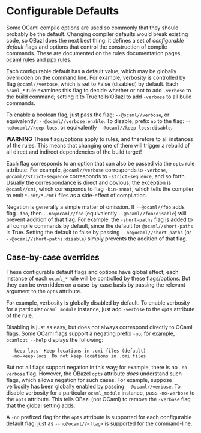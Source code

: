 Configurable Defaults
=====================

Some OCaml compile options are used so commonly that they should
probably be the default. Changing compiler defaults would break existing
code, so OBazl does the next best thing: it defines a set of
*configurable default* flags and options that control the construction
of compile commands. These are documented on the rules documentation
pages, [ocaml rules](rules_ocaml.md) and [ppx rules](rules_ppx.md).

Each configurable default has a default value, which may be globally
overridden on the command line. For example, verbosity is controlled by
flag `@ocaml//verbose`, which is set to False (disabled) by default.
Each `ocaml_*` rule examines this flag to decide whether or not to add
`-verbose` to the build command; setting it to True tells OBazl to add
`-verbose` to all build commands.

To enable a boolean flag, just pass the flag: `--@ocaml//verbose`, or
equivalently: `--@ocaml//verbose:enable`. To disable, prefix `no` to the
flag: `--no@ocaml//keep-locs`, or equivalently
`--@ocaml//keep-locs:disable`.

**WARNING** These flags/options apply to rules, and therefore to all
instances of the rules. This means that changing one of them will
trigger a rebuild of all direct and indirect dependencies of the build
target!

Each flag corresponds to an option that can also be passed via the
`opts` rule attribute. For example, `@ocaml//verbose` corresponds to
`-verbose`, `@ocaml//strict-sequence` corresponds to `-strict-sequence`,
and so forth. Usually the correspondance is direct and obvious; the
exception is `@ocaml//cmt`, which corresponds to flag `-bin-annot`,
which tells the compiler to emit `*.cmt/*.cmti` files as a side-effect
of compilation.

Negation is generally a simple matter of omission. If `--@ocaml//foo`
adds flag `-foo`, then `--no@ocaml//foo` (equivalently
`--@ocaml//foo:disable`) will prevent addition of that flag. For
example, the `-short-paths` flag is added to all compile commands by
default, since the default for `@ocaml//short-paths` is True. Setting
the default to false by passing `--no@ocaml//short-paths` (or
`--@ocaml//short-paths:disable`) simply prevents the addition of that
flag.

Case-by-case overrides
----------------------

These configurable default flags and options have global effect; each
instance of each `ocaml_*` rule will be controlled by these
flags/options. But they can be overridden on a case-by-case basis by
passing the relevant argument to the `opts` attribute.

For example, verbosity is globally disabled by default. To enable
verbosity for a particular `ocaml_module` instance, just add `-verbose`
to the `opts` attribute of the rule.

Disabling is just as easy, but does not always correspond directly to
OCaml flags. Some OCaml flags support a negating prefix `-no`; for
example, `ocamlopt --help` displays the following:

      -keep-locs  Keep locations in .cmi files (default)
      -no-keep-locs  Do not keep locations in .cmi files

But not all flags support negation in this way; for example, there is no
`-no-verbose` flag. However, the OBazel `opts` attribute *does*
understand such flags, which allows negation for such cases. For
example, suppose verbosity has been globally enabled by passing
`--@ocaml//verbose`. To disable verbosity for a particular
`ocaml_module` instance, pass `-no-verbose` to the `opts` attribute.
This tells OBazl (not OCaml) to remove the `-verbose` flag that the
global setting adds.

A `-no` prefixed flag for the `opts` attribute is supported for each
configurable default flag, just as `--no@ocaml//<flag>` is supported for
the command-line.
